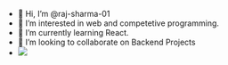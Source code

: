 - 👋 Hi, I’m @raj-sharma-01
- 👀 I’m interested in web and competetive programming.
- 🌱 I’m currently learning React.
- 💞️ I’m looking to collaborate on Backend Projects
- <img src = https://github.com/raj-sharma-01/Hacktoberfest/issues/1#issue-1040803165>


<!---
raj-sharma-01/raj-sharma-01 is a ✨ special ✨ repository because its `README.md` (this file) appears on your GitHub profile.
You can click the Preview link to take a look at your changes.
--->
